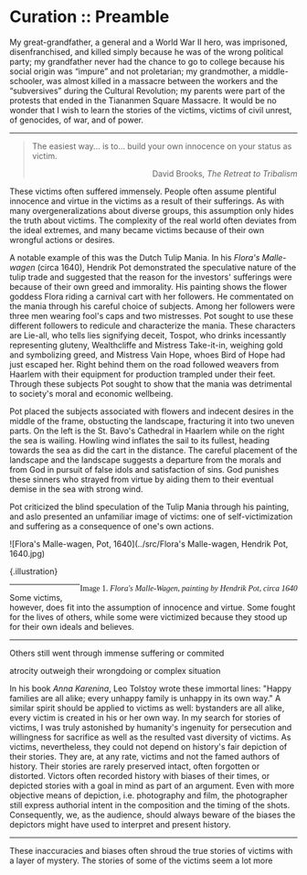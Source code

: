 # Curation :: Preamble

My great-grandfather, a general and a World War II hero, was imprisoned, disenfranchised, and killed simply because he was of the wrong political party; my grandfather never had the chance to go to college because his social origin was “impure” and not proletarian; my grandmother, a middle-schooler, was almost killed in a massacre between the workers and the “subversives” during the Cultural Revolution; my parents were part of the protests that ended in the Tiananmen Square Massacre. It would be no wonder that I wish to learn the stories of the victims, victims of civil unrest, of genocides, of war, and of power.

---

> The easiest way... is to… build your own innocence on your status as victim.
>
> <p style="text-align: right">David Brooks, <em>The Retreat to Tribalism</em></p>

These victims often suffered immensely. People often assume plentiful innocence and virtue in the victims as a result of their sufferings. As with many overgeneralizations about diverse groups, this assumption only hides the truth about victims. The complexity of the real world often deviates from the ideal extremes, and many became victims because of their own wrongful actions or desires.

A notable example of this was the Dutch Tulip Mania. In his *Flora's Malle-wagen* (circa 1640), Hendrik Pot demonstrated the speculative nature of the tulip trade and suggested that the reason for the investors' sufferings were because of their own greed and immorality. His painting shows the flower goddess Flora riding a carnival cart with her followers. He commentated on the mania through his careful choice of subjects. Among her followers were three men wearing fool's caps and two mistresses. Pot sought to use these different followers to redicule and characterize the mania. These characters are Lie-all, who tells lies signifying deceit, Tospot, who drinks incessantly representing gluteny, Wealthcliffe and Mistress Take-it-in, weighing gold and symbolizing greed, and Mistress Vain Hope, whoes Bird of Hope had just escaped her. Right behind them on the road followed weavers from Haarlem with their equipment for production trampled under their feet. Through these subjects Pot sought to show that the mania was detrimental to society's moral and economic wellbeing.

Pot placed the subjects associated with flowers and indecent desires in the middle of the frame, obstucting the landscape, fracturing it into two uneven parts. On the left is the St. Bavo's Cathedral in Haarlem while on the right the sea is wailing. Howling wind inflates the sail to its fullest, heading towards the sea as did the cart in the distance. The careful placement of the landscape and the landscape suggests a departure from the morals and from God in pursuit of false idols and satisfaction of sins. God punishes these sinners who strayed from virtue by aiding them to their eventual demise in the sea with strong wind. 

Pot criticized the blind speculation of the Tulip Mania through his painting, and aslo presented an unfamiliar image of victims: one of self-victimization and suffering as a consequence of one's own actions.

![Flora's Malle-wagen, Pot, 1640](../src/Flora's Malle-wagen, Hendrik Pot, 1640.jpg)



{.illustration}

<span style="float: right; font-family: 'Times New Roman';">Image 1. *Flora's Malle-Wagen, painting by Hendrik Pot, circa 1640*</span>

---

Some victims, however, does fit into the assumption of innocence and virtue. Some fought for the lives of others, while some were victimized because they stood up for their own ideals and believes.

---

Others still went through immense suffering or commited 

atrocity outweigh their wrongdoing or complex situation

In his book _Anna Karenina_, Leo Tolstoy wrote these immortal lines: "Happy families are all alike; every unhappy family is unhappy in its own way." A similar spirit should be applied to victims as well: bystanders are all alike, every victim is created in his or her own way. In my search for stories of victims, I was truly astonished by humanity's ingenuity for persecution and willingness for sacrifice as well as the resulted vast diversity of victims. As victims, nevertheless, they could not depend on history's fair depiction of their stories. They are, at any rate, victims and not the famed authors of history. Their stories are rarely preserved intact, often forgotten or distorted. Victors often recorded history with biases of their times, or depicted stories with a goal in mind as part of an argument. Even with more objective means of depiction, i.e. photography and film, the photographer still express authorial intent in the composition and the timing of the shots. Consequently, we, as the audience, should always beware of the biases the depictors might have used to interpret and present history.

---

These inaccuracies and biases often shroud the true stories of victims with a layer of mystery. The stories of some of the victims seem a lot more 